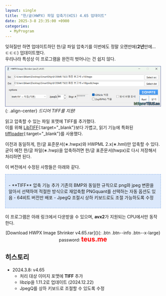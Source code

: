 ```yaml
---
layout: single
title: "한/글(HWPX) 파일 압축기(HIS) 4.65 업데이트"
date: 2025-3-8 23:35:00 +0900
categories:
  - MyProgram
---
```


잊혀질만 하면 업데이트하던 한/글 파일 압축기를 이번에도 정말 오랜만에(**2년**만에... ㄷㄷㄷ) 업데이트했다.\
우리나라 특성상 이 프로그램을 완전히 벗어나는 건 쉽지 않다.

![image](</images/2025-03-08/hwpx_Bs64_Q.png>){: .align-center}
*드디어 TIFF를 지원!*

읽고 압축할 수 있는 파일 포맷에 TIFF를 추가했다.\
이를 위해 [LibTIFF](https://gitlab.com/libtiff/libtiff/){:target="_blank"}보다 가볍고, 읽기 기능에 특화된 [tiffloader](https://github.com/MalcolmMcLean/tiffloader){:target="_blank"}를 사용했다.

이전과 동일하게, 한/글 표준문서(∗.hwpx)와 HWPML 2.x(∗.hml)만 압축할 수 있다.\
굳이 예전 한/글 파일(∗.hwp)을 압축하려면 한/글 표준문서(hwpx)로 다시 저장해서 처리하면 된다.

이 버전에서 수정된 사항들은 아래와 같다.

<div style="background-color: #DBE8FB; padding: 10px; border: 1px dashed #79A5E4; margin-bottom: 1.2em;"><p style="text-align: center; margin-bottom: 0;"><span style="font-size: 1.111em;">
<div markdown="1">
- **TIFF** 압축 기능 추가  
기존의 BMP와 동일한 규칙으로 png와 jpeg 변환을 알아서 선택하여 적절한 방식으로 재압축함  
PNGquant를 선택하는 자동 옵션도 있음
- 64비트 버전만 배포
- JpegQ 조절시 상하 키보드로도 조절 가능하도록 수정
</div>
</span></p></div>

이 프로그램은 아래 링크에서 다운받을 수 있으며, **avx2**가 지원되는 CPU에서만 동작한다.

<div style="text-align: center;" markdown="1">
[Download HWPX Image Shrinker v4.65.rar](</attachment/2025-03-08/HWPX Image Shrinker v4.65.rar>){: .btn .btn--info .btn--x-large}
<br>password꞉ <span style="color: red; font-size: 1.5em;"><b>teus.me</b></span>
</div>

## 히스토리

* 2024.3.8꞉ v4.65
  * 처리 대상 이미지 포맷에 **TIFF** 추가
  * libzip을 1.11.2로 업데이트 (2024.12.22)
  * JpegQ를 상하 키보드로 조절할 수 있도록 수정
